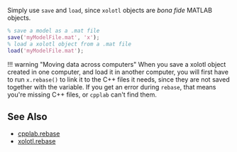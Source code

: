 

Simply use `save` and `load`, since `xolotl` objects are *bona fide* MATLAB objects. 
```matlab
% save a model as a .mat file
save('myModelFile.mat', 'x');
% load a xolotl object from a .mat file
load('myModelFile.mat');
```

!!! warning "Moving data across computers"
    When you save a xolotl object created in one computer, and load it in another computer, you will first have to run `x.rebase()` to link it to the C++ files it needs, since they are not saved together with the variable. If you get an error during `rebase`, that means you're missing C++ files, or `cpplab` can't find them. 



## See Also

* [cpplab.rebase](https://xolotl.readthedocs.io/en/master/reference/cpplab-methods/#rebase)
* [xolotl.rebase](https://xolotl.readthedocs.io/en/master/reference/xolotl-methods/#rebase)